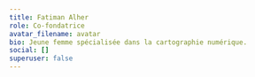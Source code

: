 ```yaml
---
title: Fatiman Alher
role: Co-fondatrice
avatar_filename: avatar
bio: Jeune femme spécialisée dans la cartographie numérique.
social: []
superuser: false
---
```

